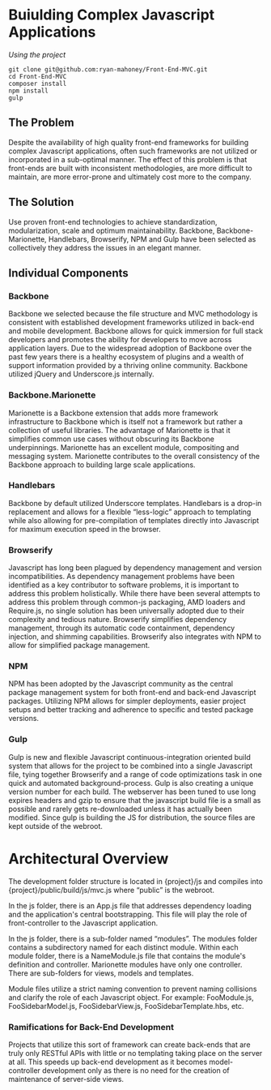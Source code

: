 Buiulding Complex Javascript Applications
=========================================

*Using the project*
```
git clone git@github.com:ryan-mahoney/Front-End-MVC.git
cd Front-End-MVC
composer install
npm install
gulp
```

## The Problem

Despite the availability of high quality front-end frameworks for building complex Javascript applications, often such frameworks are not utilized or incorporated in a sub-optimal manner.  The effect of this problem is that front-ends are built with inconsistent methodologies, are more difficult to maintain, are more error-prone and ultimately cost more to the company. 

## The Solution

Use proven front-end technologies to achieve standardization, modularization, scale and optimum maintainability.  Backbone, Backbone-Marionette, Handlebars, Browserify, NPM and Gulp have been selected as collectively they address the issues in an elegant manner.

## Individual Components

### Backbone

Backbone we selected because the file structure and MVC methodology is consistent with established development frameworks utilized in back-end and mobile development.  Backbone allows for quick immersion for full stack developers and promotes the ability for developers to move across application layers.  Due to the widespread adoption of Backbone over the past few years there is a healthy ecosystem of plugins and a wealth of support information provided by a thriving online community.  Backbone utilized jQuery and Underscore.js internally.

### Backbone.Marionette

Marionette is a Backbone extension that adds more framework infrastructure to Backbone which is itself not a framework but rather a collection of useful libraries.  The advantage of Marionette is that it simplifies common use cases without obscuring its Backbone underpinnings.  Marionette has an excellent module, compositing and messaging system.  Marionette contributes to the overall consistency of the Backbone approach to building large scale applications.

### Handlebars

Backbone by default utilized Underscore templates.  Handlebars is a drop-in replacement and allows for a flexible “less-logic” approach to templating while also allowing for pre-compilation of templates directly into Javascript for maximum execution speed in the browser.

### Browserify

Javascript has long been plagued by dependency management and version incompatibilities. As dependency management problems have been identified as a key contributor to software problems, it is important to address this problem holistically. While there have been several attempts to address this problem through common-js packaging, AMD loaders and Require.js, no single solution has been universally adopted due to their complexity and tedious nature.  Browserify simplifies dependency management, through its automatic code containment, dependency injection, and shimming capabilities.  Browserify also integrates with NPM to allow for simplified package management.

### NPM

NPM has been adopted by the Javascript community as the central package management system for both front-end and back-end Javascript packages.  Utilizing NPM allows for simpler deployments, easier project setups and better tracking and adherence to specific and tested package versions.

### Gulp

Gulp is new and flexible Javascript continuous-integration oriented build system that allows for the project to be combined into a single Javascript file, tying together Browserify and a range of code optimizations task in one quick and automated background-process.  Gulp is also creating a unique version number for each build.  The webserver has been tuned to use long expires headers and gzip to ensure that the javascript build file is a small as possible and rarely gets re-downloaded unless it has actually been modified.  Since gulp is building the JS for distribution, the source files are kept outside of the webroot.

# Architectural Overview

The development folder structure is located in {project}/js and compiles into {project}/public/build/js/mvc.js where “public” is the webroot.

In the js folder, there is an App.js file that addresses dependency loading and the application's central bootstrapping.  This file will play the role of front-controller to the Javascript application.

In the js folder, there is a sub-folder named “modules”.  The modules folder contains a subdirectory named for each distinct module.  Within each module folder, there is a NameModule.js file that contains the module's definition and controller. Marionette modules have only one controller. There are sub-folders for views, models and templates.

Module files utilize a strict naming convention to prevent naming collisions and clarify the role of each Javascript object.  For example: FooModule.js, FooSidebarModel.js, FooSidebarView.js, FooSidebarTemplate.hbs, etc.

### Ramifications for Back-End Development

Projects that utilize this sort of framework can create back-ends that are truly only RESTful APIs with little or no templating taking place on the server at all.  This speeds up back-end development as it becomes model-controller development only as there is no need for the creation of maintenance of server-side views.
